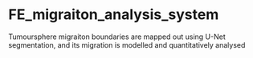 # FE_migraiton_analysis_system
Tumoursphere migraiton boundaries are mapped out using U-Net segmentation, and its migration is modelled and quantitatively analysed 
